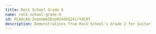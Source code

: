 ```yaml
---
title: Rock School Grade 6
name: rock-school-grade-6
id: PLA0cAQ-2uoeoWa5DvpH24dXG24irYdC0f
description: Demonstrations from Rock School's Grade 2 for Guitar
---
```

